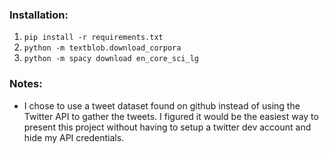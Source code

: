 ### Installation:
1. `pip install -r requirements.txt`
2. `python -m textblob.download_corpora`
3. `python -m spacy download en_core_sci_lg`

### Notes:
- I chose to use a tweet dataset found on github instead of using the Twitter API to gather the tweets. I figured it would be the easiest way to present this project without having to setup a twitter dev account and hide my API credentials.